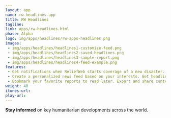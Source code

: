 ```yaml
---
layout: app
name: rw-headlines-app
title: RW Headlines
tagline:
link: apps/rw-headlines.html
phase: Alpha
logo: img/apps/headlines/rw-apps-headlines.png
images:
 - img/apps/headlines/headlines1-customize-feed.png
 - img/apps/headlines/headlines2-saved-headlines.png
 - img/apps/headlines/headlines3-sample-report.png
 - img/apps/headlines/headlines4-feed-example.png
features:
 - Get notifications when ReliefWeb starts coverage of a new disaster.
 - Create a personalized news feed based on your interests. Get headlines, new disasters and updates on your chosen countries or topics.
 - Bookmark your favorite reports to read later. Export and share content via social media.
weight: 40
itunes-url:
play-url:
---
```


**Stay informed** on key humanitarian developments across the world.
